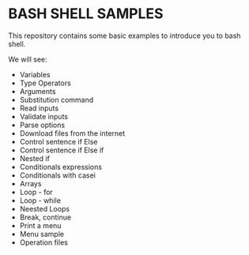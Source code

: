 # BASH SHELL SAMPLES

This repository contains some basic examples to introduce you to bash shell.  

We will see: 
-  Variables 
-  Type Operators 
- Arguments 
- Substitution command 
- Read inputs 
- Validate inputs 
- Parse options 
-  Download files from the internet 
- Control sentence if Else 
- Control sentence if Else if 
- Nested if 
- Conditionals expressions 
- Conditionals with casei
- Arrays
- Loop - for
- Loop - while
- Neested Loops
- Break, continue
- Print a menu
- Menu sample
- Operation files

